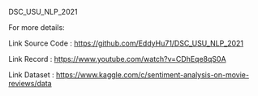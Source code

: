 DSC_USU_NLP_2021

For more details:

Link Source Code : https://github.com/EddyHu71/DSC_USU_NLP_2021

Link Record : https://www.youtube.com/watch?v=CDhEqe8qS0A

Link Dataset : https://www.kaggle.com/c/sentiment-analysis-on-movie-reviews/data
